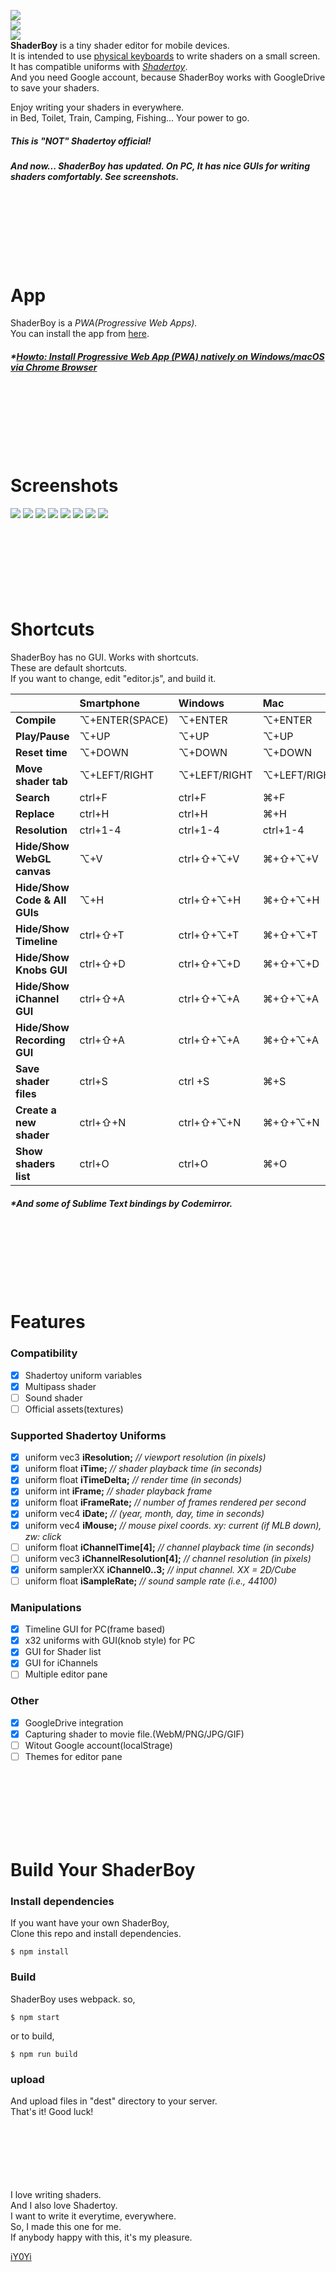 <img src="https://github.com/iY0Yi/ShaderBoy/blob/master/asset/screenshots/sb_v2_capture_pc00.jpg"></br>
<img src="https://github.com/iY0Yi/ShaderBoy/blob/master/asset/screenshots/sb_v2_capture_sp00.jpg"></br>
<img src="https://github.com/iY0Yi/ShaderBoy/blob/master/asset/screenshots/titlelogo.jpg"></br>
<strong>ShaderBoy</strong> is a tiny shader editor for mobile devices.</br>
It is intended to use [physical keyboards](https://www.google.co.jp/search?q=smartphone+bluetooth+keyboard&source=lnms&tbm=isch&sa=X&ved=0ahUKEwi-kZzK_4fdAhXRdd4KHSp3BOcQ_AUICigB&biw=1440&bih=781) to write shaders on a small screen.</br>
It has compatible uniforms with <a href="https://www.shadertoy.com/"><em>Shadertoy</em></a>.</br>
And you need Google account, because ShaderBoy works with GoogleDrive to save your shaders.

Enjoy writing your shaders in everywhere.</br>
in Bed, Toilet, Train, Camping, Fishing...
Your power to go.</br>
  
##### *This is "NOT" Shadertoy official!* 
##### *And now... ShaderBoy has updated. On PC, It has nice GUIs for writing shaders comfortably. See screenshots.*

</br>
</br>
</br>
</br>
</br>
</br>

# App
ShaderBoy is a *PWA(Progressive Web Apps).*  
You can install the app from [here](https://shaderboy.net/).
##### *[Howto: Install Progressive Web App (PWA) natively on Windows/macOS via Chrome Browser](https://medium.com/@dhormale/install-pwa-on-windows-desktop-via-google-chrome-browser-6907c01eebe4)

</br>
</br>
</br>
</br>
</br>
</br>

# Screenshots
<img src="https://github.com/iY0Yi/ShaderBoy/blob/master/asset/screenshots/sb_v2_capture_pc00.jpg">
<img src="https://github.com/iY0Yi/ShaderBoy/blob/master/asset/screenshots/sb_v2_capture_sp00.jpg">
<img src="https://github.com/iY0Yi/ShaderBoy/blob/master/asset/screenshots/sb_v2_capture_pc01.jpg">
<img src="https://github.com/iY0Yi/ShaderBoy/blob/master/asset/screenshots/sb_v2_capture_pc02.jpg">
<img src="https://github.com/iY0Yi/ShaderBoy/blob/master/asset/screenshots/sb_v2_capture_pc03.jpg">
<img src="https://github.com/iY0Yi/ShaderBoy/blob/master/asset/screenshots/sb_v2_capture_pc04.jpg">
<img src="https://github.com/iY0Yi/ShaderBoy/blob/master/asset/screenshots/sb_v2_capture_pc05.jpg">
<img src="https://github.com/iY0Yi/ShaderBoy/blob/master/asset/screenshots/sb_v2_capture_pc06.jpg">
</br>
</br> 
</br>
</br>
</br>
</br>
</br>
</br>

# Shortcuts
ShaderBoy has no GUI. Works with shortcuts.  
These are default shortcuts.  
If you want to change, edit "editor.js", and build it.  
  
|   | Smartphone | Windows | Mac |
|:---|:---|:---|:---|
| **Compile** | ⌥+ENTER(SPACE) | ⌥+ENTER | ⌥+ENTER |
| **Play/Pause** | ⌥+UP | ⌥+UP | ⌥+UP |
| **Reset time** | ⌥+DOWN | ⌥+DOWN | ⌥+DOWN |
| **Move shader tab** | ⌥+LEFT/RIGHT | ⌥+LEFT/RIGHT | ⌥+LEFT/RIGHT |
| **Search** | ctrl+F | ctrl+F | ⌘+F |
| **Replace** | ctrl+H | ctrl+H | ⌘+H |
| **Resolution** | ctrl+1-4 | ctrl+1-4 | ctrl+1-4 |
| **Hide/Show WebGL canvas** | ⌥+V | ctrl+⇧+⌥+V | ⌘+⇧+⌥+V |
| **Hide/Show Code & All GUIs** | ⌥+H | ctrl+⇧+⌥+H | ⌘+⇧+⌥+H |
| **Hide/Show Timeline** | ctrl+⇧+T | ctrl+⇧+⌥+T | ⌘+⇧+⌥+T |
| **Hide/Show Knobs GUI** | ctrl+⇧+D | ctrl+⇧+⌥+D | ⌘+⇧+⌥+D |
| **Hide/Show iChannel GUI** | ctrl+⇧+A | ctrl+⇧+⌥+A | ⌘+⇧+⌥+A |
| **Hide/Show Recording GUI** | ctrl+⇧+A | ctrl+⇧+⌥+A | ⌘+⇧+⌥+A |
| **Save shader files** | ctrl+S | ctrl +S | ⌘+S |
| **Create a new shader** | ctrl+⇧+N | ctrl+⇧+⌥+N | ⌘+⇧+⌥+N |
| **Show shaders list** | ctrl+O | ctrl+O | ⌘+O |

##### *And some of Sublime Text bindings by Codemirror.
</br>
</br>
</br>
</br>
</br>
</br>

# Features
  
### Compatibility
- [X] Shadertoy uniform variables
- [X] Multipass shader
- [ ] Sound shader
- [ ] Official assets(textures)

### Supported Shadertoy Uniforms  
- [X] uniform vec3      **iResolution;**           *// viewport resolution (in pixels)*
- [X] uniform float     **iTime;**                 *// shader playback time (in seconds)*
- [X] uniform float     **iTimeDelta;**            *// render time (in seconds)*
- [X] uniform int       **iFrame;**                *// shader playback frame*
- [X] uniform float     **iFrameRate;**            *// number of frames rendered per second*
- [X] uniform vec4      **iDate;**                 *// (year, month, day, time in seconds)*
- [X] uniform vec4      **iMouse;**                *// mouse pixel coords. xy: current (if MLB down), zw: click*
- [ ] uniform float     **iChannelTime[4];**       *// channel playback time (in seconds)*
- [ ] uniform vec3      **iChannelResolution[4];** *// channel resolution (in pixels)*
- [X] uniform samplerXX **iChannel0..3;**          *// input channel. XX = 2D/Cube*
- [ ] uniform float     **iSampleRate;**           *// sound sample rate (i.e., 44100)*
  
### Manipulations
- [X] Timeline GUI for PC(frame based)
- [X] x32 uniforms with GUI(knob style) for PC
- [X] GUI for Shader list
- [X] GUI for iChannels
- [ ] Multiple editor pane
  
### Other
- [X] GoogleDrive integration
- [X] Capturing shader to movie file.(WebM/PNG/JPG/GIF)
- [ ] Witout Google account(localStrage)
- [ ] Themes for editor pane
</br>
</br>
</br>
</br>
</br>
</br>

# Build Your ShaderBoy
### Install dependencies
If you want have your own ShaderBoy,  
Clone this repo and install dependencies.  
```
$ npm install
```
  
### Build
ShaderBoy uses webpack. so,  
```
$ npm start
```
or to build,
```
$ npm run build
```
  
### upload
And upload files in "dest" directory to your server.  
That's it! Good luck!  
</br>
</br>
</br>
</br>
</br>
</br>

I love writing shaders.  
And I also love Shadertoy.  
I want to write it everytime, everywhere.  
So, I made this one for me.  
If anybody happy with this, it's my pleasure.  
  
[iY0Yi](https://twitter.com/iY0Yi/)
</br>
</br>
</br>
